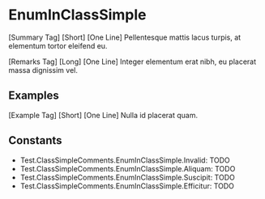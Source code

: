 # EnumInClassSimple

[Summary Tag] [Short] [One Line] Pellentesque mattis lacus turpis, at elementum tortor eleifend eu.  
  
  
[Remarks Tag] [Long] [One Line] Integer elementum erat nibh, eu placerat massa dignissim vel.  
  
  

## Examples

[Example Tag] [Short] [One Line] Nulla id placerat quam.  
  

## Constants

* Test.ClassSimpleComments.EnumInClassSimple.Invalid: TODO  
* Test.ClassSimpleComments.EnumInClassSimple.Aliquam: TODO  
* Test.ClassSimpleComments.EnumInClassSimple.Suscipit: TODO  
* Test.ClassSimpleComments.EnumInClassSimple.Efficitur: TODO  

